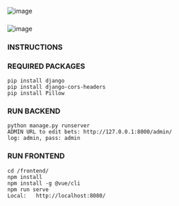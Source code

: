 ![image](https://github.com/kanji1337/sports-betting/assets/72388637/ea3dfa47-7855-48d1-a19a-3ba8e8d8bf16)
###
![image](https://github.com/kanji1337/sports-betting/assets/72388637/893b9247-6ac6-4a04-93cc-07c7f35a0f36)

### INSTRUCTIONS

### REQUIRED PACKAGES
```
pip install django
pip install django-cors-headers
pip install Pillow
```
### RUN BACKEND
```
python manage.py runserver
ADMIN URL to edit bets: http://127.0.0.1:8000/admin/
log: admin, pass: admin
```

### RUN FRONTEND
```
cd /frontend/
npm install
npm install -g @vue/cli
npm run serve
Local:   http://localhost:8080/
```


